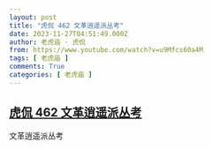 ```yaml
---
layout: post
title: "虎侃 462 文革逍遥派丛考"
date: 2023-11-27T04:51:49.000Z
author: 老虎庙 · 虎侃
from: https://www.youtube.com/watch?v=u9Mfcs60a4M
tags: [ 老虎庙 ]
comments: True
categories: [ 老虎庙 ]
---
```

<!--1701060709000-->
[虎侃 462 文革逍遥派丛考](https://www.youtube.com/watch?v=u9Mfcs60a4M)
------

<div>
文革逍遥派丛考
</div>
